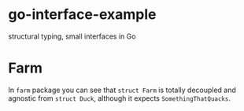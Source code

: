 # go-interface-example

structural typing, small interfaces in Go

# Farm

In `farm` package you can see that `struct Farm` is totally decoupled and agnostic from `struct Duck`, although it expects `SomethingThatQuacks`.
